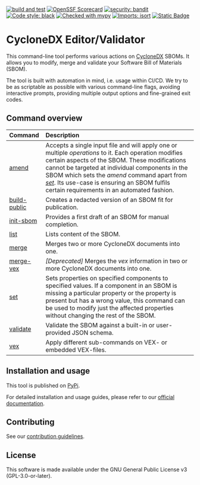 
[![build and test](https://github.com/Festo-se/cyclonedx-editor-validator/actions/workflows/main.yml/badge.svg)](https://github.com/Festo-se/cyclonedx-editor-validator/actions/workflows/main.yml)
[![OpenSSF Scorecard](https://api.securityscorecards.dev/projects/github.com/Festo-se/cyclonedx-editor-validator/badge)](https://scorecard.dev/viewer/?uri=github.com/Festo-se/cyclonedx-editor-validator)
[![security: bandit](https://img.shields.io/badge/security-bandit-yellow.svg)](https://github.com/PyCQA/bandit)
[![Code style: black](https://img.shields.io/badge/code%20style-black-000000.svg)](https://github.com/psf/black)
[![Checked with mypy](http://www.mypy-lang.org/static/mypy_badge.svg)](http://mypy-lang.org/)
[![Imports: isort](https://img.shields.io/badge/%20imports-isort-%231674b1?style=flat&labelColor=ef8336)](https://pycqa.github.io/isort/)
[![Static Badge](https://img.shields.io/badge/CycloneDX-v1.2%2C1.3%2C1.4%2C1.5%2C1.6-blue?link=https%3A%2F%2Fcyclonedx.org%2Fdocs%2F1.6%2Fjson%2F%23)](https://cyclonedx.org/docs/1.6/json/)

# CycloneDX Editor/Validator

This command-line tool performs various actions on [CycloneDX](https://cyclonedx.org/) SBOMs. It allows you to modify, merge and validate your Software Bill of Materials (SBOM).

The tool is built with automation in mind, i.e. usage within CI/CD. We try to be as scriptable as possible with various command-line flags, avoiding interactive prompts, providing multiple output options and fine-grained exit codes.

## Command overview

|   Command | Description |
| :-- | :-- |
| [amend](https://festo-se.github.io/cyclonedx-editor-validator/usage/amend.html) | Accepts a single input file and will apply one or multiple *operations* to it. Each operation modifies certain aspects of the SBOM. These modifications cannot be targeted at individual components in the SBOM which sets the *amend* command apart from [*set*](https://festo-se.github.io/cyclonedx-editor-validator/usage/set.html). Its use-case is ensuring an SBOM fulfils certain requirements in an automated fashion. |
| [build-public](https://festo-se.github.io/cyclonedx-editor-validator/usage/build-public.html) | Creates a redacted version of an SBOM fit for publication. |
| [init-sbom](https://festo-se.github.io/cyclonedx-editor-validator/usage/init-sbom.html) | Provides a first draft of an SBOM for manual completion. |
| [list](https://festo-se.github.io/cyclonedx-editor-validator/usage/list.html) | Lists content of the SBOM. |
| [merge](https://festo-se.github.io/cyclonedx-editor-validator/usage/merge.html) | Merges two or more CycloneDX documents into one. |
| [merge-vex](https://festo-se.github.io/cyclonedx-editor-validator/usage/merge-vex.html) | *[Deprecated]* Merges the *vex* information in two or more CycloneDX documents into one. |
| [set](https://festo-se.github.io/cyclonedx-editor-validator/usage/set.html) | Sets properties on specified components to specified values. If a component in an SBOM is missing a particular property or the property is present but has a wrong value, this command can be used to modify just the affected properties without changing the rest of the SBOM. |
| [validate](https://festo-se.github.io/cyclonedx-editor-validator/usage/validate.html) | Validate the SBOM against a built-in or user-provided JSON schema. |
| [vex](https://festo-se.github.io/cyclonedx-editor-validator/usage/vex.html) | Apply different sub-commands on VEX- or embedded VEX-files. |

## Installation and usage

This tool is published on [PyPi](https://pypi.org/project/cyclonedx-editor-validator/).

For detailed installation and usage guides, please refer to our [official documentation](https://festo-se.github.io/cyclonedx-editor-validator).

## Contributing

See our [contribution guidelines](https://festo-se.github.io/cyclonedx-editor-validator/CONTRIBUTING/).

## License

This software is made available under the GNU General Public License v3 (GPL-3.0-or-later).
